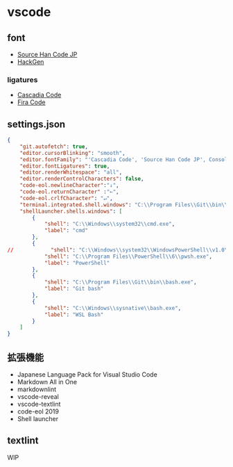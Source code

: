 # vscode

## font

- [Source Han Code JP](https://github.com/adobe-fonts/source-han-code-jp, "Source Han Code JP")
- [HackGen](https://github.com/yuru7/HackGen, "HackGen")

### ligatures

- [Cascadia Code](https://github.com/microsoft/cascadia-code, "Cascadia Code")
- [Fira Code](https://github.com/tonsky/FiraCode, "Fira Code")

## settings.json

```json:settings.json
{
    "git.autofetch": true,
    "editor.cursorBlinking": "smooth",
    "editor.fontFamily": "'Cascadia Code', 'Source Han Code JP', Consolas, 'Courier New', monospace",
    "editor.fontLigatures": true,
    "editor.renderWhitespace": "all",
    "editor.renderControlCharacters": false,
    "code-eol.newlineCharacter":"↓",
    "code-eol.returnCharacter" :"←",
    "code-eol.crlfCharacter": "↵",
    "terminal.integrated.shell.windows": "C:\\Program Files\\Git\\bin\\bash.exe",
    "shellLauncher.shells.windows": [
        {
            "shell": "C:\\Windows\\system32\\cmd.exe",
            "label": "cmd"
        },
        {
//            "shell": "C:\\Windows\\system32\\WindowsPowerShell\\v1.0\\powershell.exe",
            "shell": "C:\\Program Files\\PowerShell\\6\\pwsh.exe",
            "label": "PowerShell"
        },
        {
            "shell": "C:\\Program Files\\Git\\bin\\bash.exe",
            "label": "Git bash"
        },
        {
            "shell": "C:\\Windows\\sysnative\\bash.exe",
            "label": "WSL Bash"
        }
    ]
}
```

## 拡張機能

- Japanese Language Pack for Visual Studio Code
- Markdown All in One
- markdownlint
- vscode-reveal
- vscode-textlint
- code-eol 2019
- Shell launcher

## textlint

WIP
